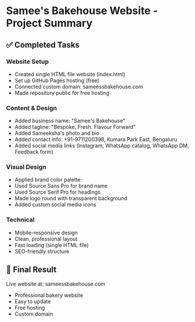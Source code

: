 # Samee's Bakehouse Website - Project Summary

## ✅ Completed Tasks

### Website Setup
- Created single HTML file website (index.html)
- Set up GitHub Pages hosting (free)
- Connected custom domain: sameessbakehouse.com
- Made repository public for free hosting

### Content & Design
- Added business name: "Samee's Bakehouse"
- Added tagline: "Bespoke. Fresh. Flavour Forward"
- Added Sameeksha's photo and bio
- Added contact info: +91-9711200398, Kumara Park East, Bengaluru
- Added social media links (Instagram, WhatsApp catalog, WhatsApp DM, Feedback form)

### Visual Design
- Applied brand color palette:
- Used Source Sans Pro for brand name
- Used Source Serif Pro for headings
- Made logo round with transparent background
- Added custom social media icons

### Technical
- Mobile-responsive design
- Clean, professional layout
- Fast loading (single HTML file)
- SEO-friendly structure

## 🎯 Final Result
Live website at: sameessbakehouse.com
- Professional bakery website
- Easy to update
- Free hosting
- Custom domain
